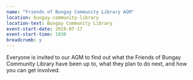 ```yaml
---
name: "Friends of Bungay Community Library AGM"
location: bungay-community-library
location-text: Bungay Community Library
event-start-date: 2019-07-17
event-start-time: 1930
breadcrumb: y
---
```


Everyone is invited to our AGM to find out what the Friends of Bungay Community Library have been up to, what they plan to do next, and how you can get involved.
